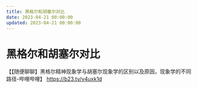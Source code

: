 ```yaml
---
title: 黑格尔和胡塞尔对比
date: 2023-04-21 00:00:00
updated: 2023-04-21 00:00:00
---
```


# 黑格尔和胡塞尔对比

【【随便聊聊】黑格尔精神现象学与胡塞尔现象学的区别以及原因，现象学的不同路径-哔哩哔哩】 https://b23.tv/v4uxk1d
